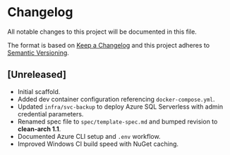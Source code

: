 # Changelog

All notable changes to this project will be documented in this file.

The format is based on [Keep a Changelog](https://keepachangelog.com/en/1.1.0/)
and this project adheres to [Semantic Versioning](https://semver.org/spec/v2.0.0.html).

## [Unreleased]
- Initial scaffold.
- Added dev container configuration referencing `docker-compose.yml`.
- Updated `infra/svc-backup` to deploy Azure SQL Serverless with admin credential parameters.
- Renamed spec file to `spec/template-spec.md` and bumped revision to **clean-arch 1.1**.
- Documented Azure CLI setup and `.env` workflow.
- Improved Windows CI build speed with NuGet caching.
